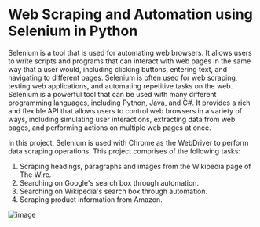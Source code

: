 # Web Scraping and Automation using Selenium in Python

Selenium is a tool that is used for automating web browsers. It allows users to write scripts and programs that can interact with web pages in the same way that a user would, including clicking buttons, entering text, and navigating to different pages. Selenium is often used for web scraping, testing web applications, and automating repetitive tasks on the web.
Selenium is a powerful tool that can be used with many different programming languages, including Python, Java, and C#. It provides a rich and flexible API that allows users to control web browsers in a variety of ways, including simulating user interactions, extracting data from web pages, and performing actions on multiple web pages at once.

In this project, Selenium is used with Chrome as the WebDriver to perform data scraping operations. This project comprises of the following tasks:
1. Scraping headings, paragraphs and images from the Wikipedia page of The Wire.
2. Searching on Google's search box through automation.
3. Searching on Wikipedia's search box through automation. 
4. Scraping product information from Amazon.

![image](https://user-images.githubusercontent.com/98682258/220034359-a248cbdf-d799-495c-bd35-9312daa39809.png)
